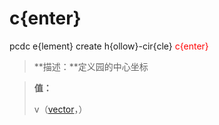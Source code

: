 # c{enter}
pcdc e{lement} create h{ollow}-cir{cle} <span style='color: red;'>c{enter}</span>
> **描述：**定义园的中心坐标

> 
> **值：**
> 
> v（[vector](数据类型/vector/)，）

